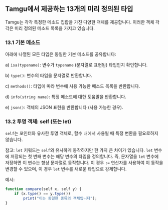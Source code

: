 ## Tamgu에서 제공하는 13개의 미리 정의된 타입

Tamgu는 각각 특정한 메소드 집합을 가진 다양한 객체를 제공합니다. 이러한 객체 각각은 미리 정의된 메소드 목록을 가지고 있습니다.

### 13.1 기본 메소드

아래에 나열된 모든 타입은 동일한 기본 메소드를 공유합니다:

a) `isa(typename)`: 변수가 `typename` (문자열로 표현된) 타입인지 확인합니다.

b) `type()`: 변수의 타입을 문자열로 반환합니다.

c) `methods()`: 타입에 따라 변수에 사용 가능한 메소드 목록을 반환합니다.

d) `info(string name)`: 특정 메소드에 대한 도움말을 반환합니다.

e) `json()`: 객체의 JSON 표현을 반환합니다 (사용 가능한 경우).

### 13.2 투명 객체: self (또는 let)

`self`는 포인터와 유사한 투명 객체로, 함수 내에서 사용될 때 특정 변환을 필요로하지 않습니다.

참고: `let` 키워드는 `self`와 유사하게 동작하지만 한 가지 큰 차이가 있습니다. `let` 변수에 저장되는 첫 번째 변수는 해당 변수의 타입을 정의합니다. 즉, 문자열을 `let` 변수에 저장하면 이 변수는 항상 문자열로 동작합니다. 이 경우 `:=` 연산자를 사용하여 이 동작을 변경할 수 있으며, 이 경우 `let` 변수를 새로운 타입으로 강제합니다.

예시:

```javascript
function compare(self x, self y) {
    if (x.type() == y.type())
        print("이는 동일한 종류의 객체입니다");
}
```